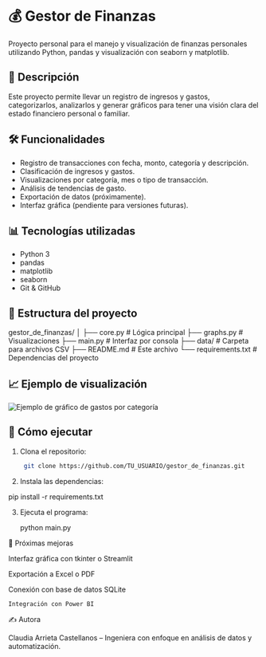 # 💰 Gestor de Finanzas

Proyecto personal para el manejo y visualización de finanzas personales utilizando Python, pandas y visualización con seaborn y matplotlib.

## 📌 Descripción

Este proyecto permite llevar un registro de ingresos y gastos, categorizarlos, analizarlos y generar gráficos para tener una visión clara del estado financiero personal o familiar.

## 🛠️ Funcionalidades

- Registro de transacciones con fecha, monto, categoría y descripción.
- Clasificación de ingresos y gastos.
- Visualizaciones por categoría, mes o tipo de transacción.
- Análisis de tendencias de gasto.
- Exportación de datos (próximamente).
- Interfaz gráfica (pendiente para versiones futuras).

## 📊 Tecnologías utilizadas

- Python 3
- pandas
- matplotlib
- seaborn
- Git & GitHub

## 📁 Estructura del proyecto
gestor_de_finanzas/
│
├── core.py # Lógica principal
├── graphs.py # Visualizaciones
├── main.py # Interfaz por consola
├── data/ # Carpeta para archivos CSV
├── README.md # Este archivo
└── requirements.txt # Dependencias del proyecto

## 📈 Ejemplo de visualización

![Ejemplo de gráfico de gastos por categoría](<graficas/Gastos por Categoría.png>)

## 🚀 Cómo ejecutar

1. Clona el repositorio:
   ```bash
    git clone https://github.com/TU_USUARIO/gestor_de_finanzas.git

2. Instala las dependencias:

pip install -r requirements.txt

3. Ejecuta el programa:

    python main.py

📝 Próximas mejoras

Interfaz gráfica con tkinter o Streamlit

Exportación a Excel o PDF

Conexión con base de datos SQLite

    Integración con Power BI

✍️ Autora

Claudia Arrieta Castellanos – Ingeniera con enfoque en análisis de datos y automatización.